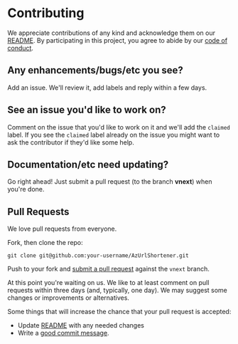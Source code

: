 # Contributing

We appreciate contributions of any kind and acknowledge them on our [README][readme].  By participating in this project, you agree to abide by our [code of conduct](CODE_OF_CONDUCT.md).

## Any enhancements/bugs/etc you see?

Add an issue.  We'll review it, add labels and reply within a few days.

## See an issue you'd like to work on?

Comment on the issue that you'd like to work on it and we'll add the `claimed` label.  If you see the `claimed` label already on the issue you might want to ask the contributor if they'd like some help.

## Documentation/etc need updating?

Go right ahead! Just submit a pull request (to the branch **vnext**) when you're done.


## Pull Requests

We love pull requests from everyone. 

Fork, then clone the repo:

    git clone git@github.com:your-username/AzUrlShortener.git

Push to your fork and [submit a pull request](https://github.com/fboucher/AzUrlShortener/compare/) against the `vnext` branch.

At this point you're waiting on us. We like to at least comment on pull requests within three days (and, typically, one day). We may suggest some changes or improvements or alternatives.

Some things that will increase the chance that your pull request is accepted:

* Update [README][readme] with any needed changes
* Write a [good commit message](http://tbaggery.com/2008/04/19/a-note-about-git-commit-messages.html).

[readme]: README.md
